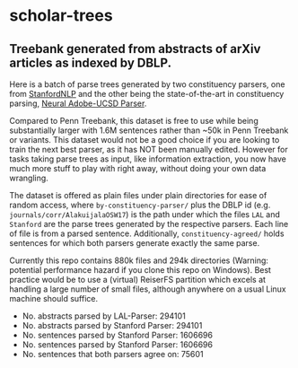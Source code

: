 # scholar-trees

## Treebank generated from abstracts of arXiv articles as indexed by DBLP.

Here is a batch of parse trees generated by two constituency parsers, one from [StanfordNLP](https://nlp.stanford.edu/software/lex-parser.shtml) and the other being the state-of-the-art in constituency parsing, [Neural Adobe-UCSD Parser](https://github.com/KhalilMrini/LAL-Parser).

Compared to Penn Treebank, this dataset is free to use while being substantially larger with 1.6M sentences rather than ~50k in Penn Treebank or variants.
This dataset would not be a good choice if you are looking to train the next best parser, as it has NOT been manually edited.
However for tasks taking parse trees as input, like information extraction, you now have much more stuff to play with right away, without doing your own data wrangling.

The dataset is offered as plain files under plain directories for ease of random access, where `by-constituency-parser/` plus the DBLP id (e.g. `journals/corr/AlakuijalaOSW17`) is the path under which the files `LAL` and `Stanford` are the parse trees generated by the respective parsers. Each line of file is from a parsed sentence. Additionally, `constituency-agreed/` holds sentences for which both parsers generate exactly the same parse.

Currently this repo contains 880k files and 294k directories (Warning: potential performance hazard if you clone this repo on Windows).
Best practice would be to use a (virtual) ReiserFS partition which excels at handling a large number of small files, although anywhere on a usual Linux machine should suffice.

- No. abstracts parsed by LAL-Parser: 294101
- No. abstracts parsed by Stanford Parser: 294101
- No. sentences parsed by Stanford Parser: 1606696
- No. sentences parsed by Stanford Parser: 1606696
- No. sentences that both parsers agree on: 75601


